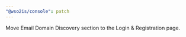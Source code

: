 ```yaml
---
"@wso2is/console": patch
---
```


Move Email Domain Discovery section to the Login & Registration page.
